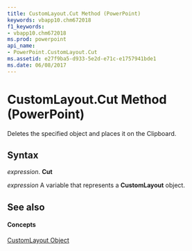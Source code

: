 ```yaml
---
title: CustomLayout.Cut Method (PowerPoint)
keywords: vbapp10.chm672018
f1_keywords:
- vbapp10.chm672018
ms.prod: powerpoint
api_name:
- PowerPoint.CustomLayout.Cut
ms.assetid: e27f9ba5-d933-5e2d-e71c-e1757941bde1
ms.date: 06/08/2017
---
```



# CustomLayout.Cut Method (PowerPoint)

Deletes the specified object and places it on the Clipboard.


## Syntax

 _expression_. **Cut**

 _expression_ A variable that represents a **CustomLayout** object.


## See also


#### Concepts


[CustomLayout Object](customlayout-object-powerpoint.md)

